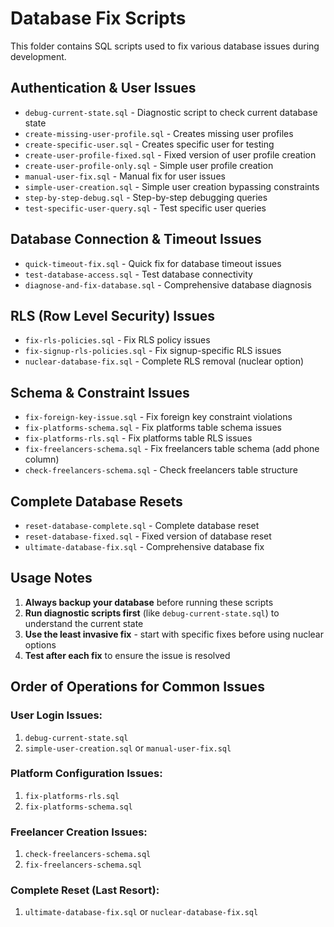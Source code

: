 # Database Fix Scripts

This folder contains SQL scripts used to fix various database issues during development.

## Authentication & User Issues
- `debug-current-state.sql` - Diagnostic script to check current database state
- `create-missing-user-profile.sql` - Creates missing user profiles
- `create-specific-user.sql` - Creates specific user for testing
- `create-user-profile-fixed.sql` - Fixed version of user profile creation
- `create-user-profile-only.sql` - Simple user profile creation
- `manual-user-fix.sql` - Manual fix for user issues
- `simple-user-creation.sql` - Simple user creation bypassing constraints
- `step-by-step-debug.sql` - Step-by-step debugging queries
- `test-specific-user-query.sql` - Test specific user queries

## Database Connection & Timeout Issues
- `quick-timeout-fix.sql` - Quick fix for database timeout issues
- `test-database-access.sql` - Test database connectivity
- `diagnose-and-fix-database.sql` - Comprehensive database diagnosis

## RLS (Row Level Security) Issues
- `fix-rls-policies.sql` - Fix RLS policy issues
- `fix-signup-rls-policies.sql` - Fix signup-specific RLS issues
- `nuclear-database-fix.sql` - Complete RLS removal (nuclear option)

## Schema & Constraint Issues
- `fix-foreign-key-issue.sql` - Fix foreign key constraint violations
- `fix-platforms-schema.sql` - Fix platforms table schema issues
- `fix-platforms-rls.sql` - Fix platforms table RLS issues
- `fix-freelancers-schema.sql` - Fix freelancers table schema (add phone column)
- `check-freelancers-schema.sql` - Check freelancers table structure

## Complete Database Resets
- `reset-database-complete.sql` - Complete database reset
- `reset-database-fixed.sql` - Fixed version of database reset
- `ultimate-database-fix.sql` - Comprehensive database fix

## Usage Notes

1. **Always backup your database** before running these scripts
2. **Run diagnostic scripts first** (like `debug-current-state.sql`) to understand the current state
3. **Use the least invasive fix** - start with specific fixes before using nuclear options
4. **Test after each fix** to ensure the issue is resolved

## Order of Operations for Common Issues

### User Login Issues:
1. `debug-current-state.sql`
2. `simple-user-creation.sql` or `manual-user-fix.sql`

### Platform Configuration Issues:
1. `fix-platforms-rls.sql`
2. `fix-platforms-schema.sql`

### Freelancer Creation Issues:
1. `check-freelancers-schema.sql`
2. `fix-freelancers-schema.sql`

### Complete Reset (Last Resort):
1. `ultimate-database-fix.sql` or `nuclear-database-fix.sql`